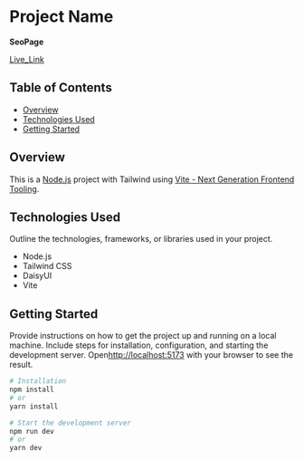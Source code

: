 # Project Name

**SeoPage**

[Live_Link](https://65a549e7b1550b1e0bc42e1d--coruscating-melomakarona-b55507.netlify.app/)
## Table of Contents
- [Overview](#overview)
- [Technologies Used](#technologies-used)
- [Getting Started](#getting-started)


## Overview

This is a [Node.js](https://nodejs.org/) project with Tailwind using [Vite - Next Generation Frontend Tooling](https://vitejs.dev/).

## Technologies Used

Outline the technologies, frameworks, or libraries used in your project.

- Node.js
- Tailwind CSS
- DaisyUI
- Vite


## Getting Started

Provide instructions on how to get the project up and running on a local machine. Include steps for installation, configuration, and starting the development server.
Open[http://localhost:5173](http://localhost:5173/) with your browser to see the result.
```bash
# Installation
npm install
# or
yarn install

# Start the development server
npm run dev
# or
yarn dev



